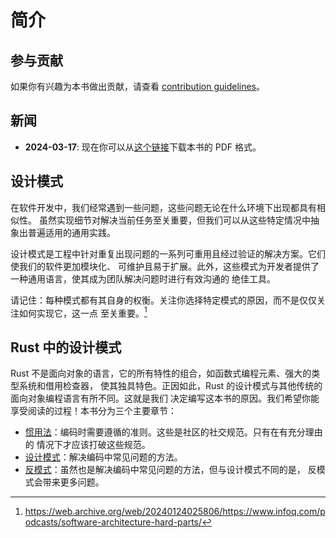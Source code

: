 # 简介

## 参与贡献

如果你有兴趣为本书做出贡献，请查看
[contribution guidelines](https://github.com/rust-unofficial/patterns/blob/master/CONTRIBUTING.md)。

## 新闻

- **2024-03-17**: 现在你可以从[这个链接](https://rust-unofficial.github.io/patterns/rust-design-patterns.pdf)下载本书的 PDF 格式。

## 设计模式

在软件开发中，我们经常遇到一些问题，这些问题无论在什么环境下出现都具有相似性。
虽然实现细节对解决当前任务至关重要，但我们可以从这些特定情况中抽象出普遍适用的通用实践。

设计模式是工程中针对重复出现问题的一系列可重用且经过验证的解决方案。它们使我们的软件更加模块化、
可维护且易于扩展。此外，这些模式为开发者提供了一种通用语言，使其成为团队解决问题时进行有效沟通的
绝佳工具。

请记住：每种模式都有其自身的权衡。关注你选择特定模式的原因，而不是仅仅关注如何实现它，这一点
至关重要。[^1]

## Rust 中的设计模式

Rust 不是面向对象的语言，它的所有特性的组合，如函数式编程元素、强大的类型系统和借用检查器，
使其独具特色。正因如此，Rust 的设计模式与其他传统的面向对象编程语言有所不同。这就是我们
决定编写这本书的原因。我们希望你能享受阅读的过程！本书分为三个主要章节：

- [惯用法](./idioms/index.md)：编码时需要遵循的准则。这些是社区的社交规范。只有在有充分理由的
  情况下才应该打破这些规范。
- [设计模式](./patterns/index.md)：解决编码中常见问题的方法。
- [反模式](./anti_patterns/index.md)：虽然也是解决编码中常见问题的方法，但与设计模式不同的是，
  反模式会带来更多问题。

[^1]: https://web.archive.org/web/20240124025806/https://www.infoq.com/podcasts/software-architecture-hard-parts/
